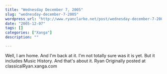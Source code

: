 ```yaml
---
title: "Wednesday December 7, 2005"
slug: "wednesday-december-7-2005"
wordpress_url: "http://www.ryanclarke.net/post/wednesday-december-7-2005/"
date: "2005-12-07"
tags: []
categories: ["Xanga"]
description: ""

---
```


Well, I am home. And I'm back at it. I'm not totally sure was it is yet. But it includes Music History. And that's about it.
 Ryan
Originally posted at classicalRyan.xanga.com
